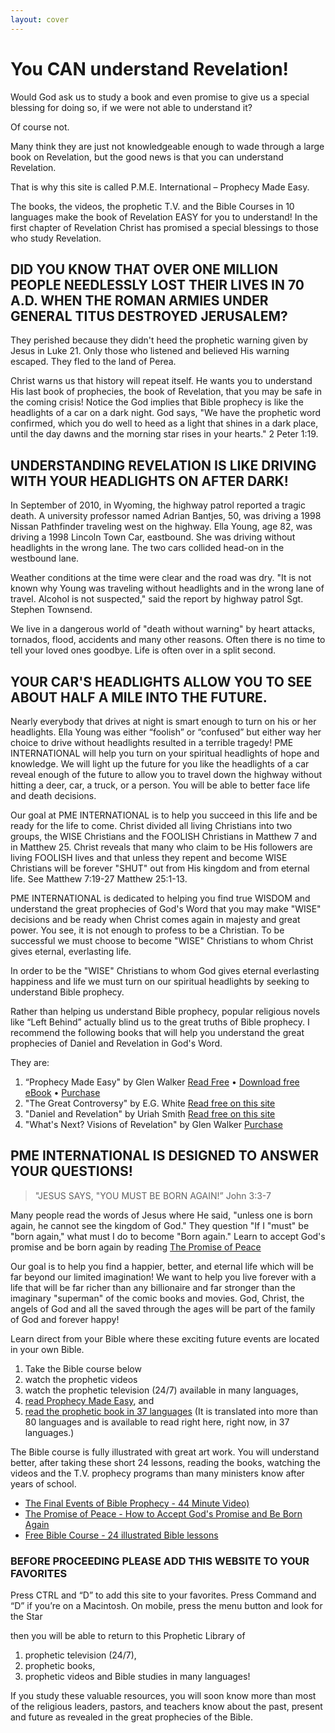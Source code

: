 ```yaml
---
layout: cover
---
```


# You CAN understand Revelation!   

Would God ask us to study a book and even promise to give us a special blessing for doing so, if we were not able to understand it?

Of course not.

Many think they are just not knowledgeable enough to wade through a large book on Revelation, but the good news is that you can understand Revelation. 

That is why this site is called P.M.E. International – Prophecy Made Easy. 

The books, the videos, the prophetic T.V. and the Bible Courses in 10 languages make the book of Revelation EASY for you to understand!  In the first chapter of Revelation Christ has promised a special blessings to those who study Revelation. 

## DID YOU KNOW THAT OVER ONE MILLION PEOPLE NEEDLESSLY LOST THEIR LIVES IN 70 A.D. WHEN THE ROMAN ARMIES UNDER GENERAL TITUS DESTROYED JERUSALEM?

They perished because they didn't heed the prophetic warning given by Jesus in Luke 21.  Only those who listened and believed His warning escaped. They fled to the land of Perea.

Christ warns us that history will repeat itself.  He wants you to understand His last book of prophecies, the book of Revelation, that you may be safe in the coming crisis! Notice the God implies that Bible prophecy is like the headlights of a car on a dark night.  God says, "We have the prophetic word confirmed, which you do well to heed as a light that shines in a dark place, until the day dawns and the morning star rises in your hearts." 2 Peter 1:19.

## UNDERSTANDING REVELATION IS LIKE DRIVING WITH YOUR HEADLIGHTS ON AFTER DARK! 

In September of 2010, in Wyoming, the highway patrol reported a tragic death.  A university professor named Adrian Bantjes, 50, was driving a 1998 Nissan Pathfinder traveling west on the highway.  Ella Young, age 82, was driving a 1998 Lincoln Town Car, eastbound.  She was driving without headlights in the wrong lane.  The two cars collided head-on in the westbound lane.

Weather conditions at the time were clear and the road was dry. "It is not known why Young was traveling without headlights and in the wrong lane of travel. Alcohol is not suspected," said the report by highway patrol Sgt. Stephen Townsend. 

We live in a dangerous world of "death without warning" by heart attacks, tornados, flood, accidents and many other reasons.  Often there is no time to tell your loved ones goodbye. Life is often over in a split second. 

## YOUR CAR'S HEADLIGHTS ALLOW YOU TO SEE ABOUT HALF A MILE INTO THE FUTURE.

Nearly everybody that drives at night is smart enough to turn on his or her headlights. Ella Young was either “foolish” or “confused” but either way her choice to drive without headlights resulted in a terrible tragedy! PME INTERNATIONAL will help you turn on your spiritual headlights of hope and knowledge.  We will light up the future for you like the headlights of a car reveal enough of the future to allow you to travel down the highway without hitting a deer, car, a truck, or a person.  You will be able to better face life and death decisions. 

Our goal at PME INTERNATIONAL is to help you succeed in this life and be ready for the life to come.  Christ divided all living Christians into two groups, the WISE Christians and the FOOLISH Christians in Matthew 7 and in Matthew 25. Christ reveals that many who claim to be His followers are living FOOLISH lives and that unless they repent and become WISE Christians will be forever "SHUT" out from His kingdom and from eternal life.  See Matthew 7:19-27 Matthew 25:1-13.

PME INTERNATIONAL is dedicated to helping you find true WISDOM and understand the great prophecies of God's Word that you may make "WISE" decisions and be ready when Christ comes again in majesty and great power.  You see, it is not enough to profess to be a Christian.  To be successful we must choose to become "WISE" Christians to whom Christ gives eternal, everlasting life. 
 
In order to be the "WISE" Christians to whom God gives eternal everlasting happiness and life we must turn on our spiritual headlights by seeking to understand Bible prophecy. 

Rather than helping us understand Bible prophecy, popular religious novels like “Left Behind” actually blind us to the great truths of Bible prophecy. I recommend the following books that will help you understand the great prophecies of Daniel and Revelation in God's Word. 

They are:
 
1. “Prophecy Made Easy" by Glen Walker [Read Free](/readonline.html) &bull; [Download free eBook](/pdf/ProphecyMadeEasy.pdf) &bull; [Purchase](http://www.amazon.com/Prophecy-Made-Easy-Glen-Walker/dp/0615113567/)
2. "The Great Controversy" by E.G. White [Read free on this site](/37languages/) 
3. "Daniel and Revelation" by Uriah Smith [Read free on this site](/DanielAndRevelation/)
4. "What's Next? Visions of Revelation" by Glen Walker [Purchase](http://www.amazon.com/Whats-Next-Visions-Revelation-Walker/dp/0578073544/)
 
## PME INTERNATIONAL IS DESIGNED TO ANSWER YOUR QUESTIONS! 

> "JESUS SAYS, "YOU MUST BE BORN AGAIN!” John 3:3-7 

Many people read the words of Jesus where He said, "unless one is born again, he cannot see the kingdom of God." They question "If I "must" be "born again," what must I do to become "Born again."  Learn to accept God's promise and be born again by reading [The Promise of Peace](http://glowonline.org/tract/promise-of-peace/)
 
Our goal is to help you find a happier, better, and eternal life which will be far beyond our limited imagination!  We want to help you live forever with a life that will be far richer than any billionaire and far stronger than the imaginary "superman" of the comic books and movies.  God, Christ, the angels of God and all the saved through the ages will be part of the family of God and forever happy!  

Learn direct from your Bible where these exciting future events are located in your own Bible.  

1. Take the Bible course below 
2. watch the prophetic videos 
3. watch the prophetic television (24/7) available in many languages, 
4. [read Prophecy Made Easy](/ReadOnline.html), and
5. [read the prophetic book in 37 languages](/37languages/)  (It is translated into more than 80 languages and is available to read right here, right now, in 37 languages.) 
 
The Bible course is fully illustrated with great art work. You will understand better, after taking these short 24 lessons, reading the books, watching the videos and the T.V. prophecy programs than many ministers know after years of school. 
 
* [The Final Events of Bible Prophecy - 44 Minute Video)](https://www.youtube.com/watch?v=Fl4VoH1i19E) 
* [The Promise of Peace - How to Accept God's Promise and Be Born Again](http://glowonline.org/tract/promise-of-peace/)
* [Free Bible Course - 24 illustrated Bible lessons](http://example.com)

### BEFORE PROCEEDING PLEASE ADD THIS WEBSITE TO YOUR FAVORITES

Press CTRL and “D” to add this site to your favorites.  Press Command and “D” if you’re on a Macintosh.  On mobile, press the menu button and look for the Star  

then you will be able to return to this Prophetic Library of 

1. prophetic television (24/7),
2. prophetic books, 
3. prophetic videos and Bible studies in many languages! 

If you study these valuable resources, you will soon know more than most of the religious leaders, pastors, and teachers know about the past, present and future as revealed in the great prophecies of the Bible.
